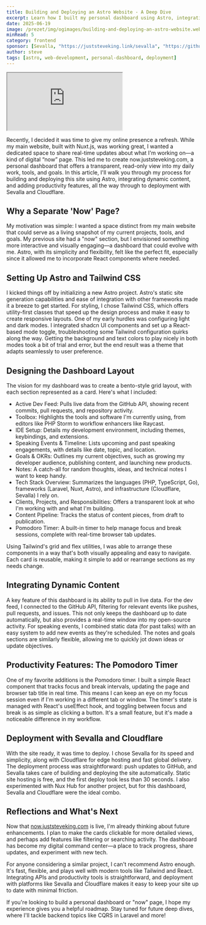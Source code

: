 ```yaml
---
title: Building and Deploying an Astro Website - A Deep Dive
excerpt: Learn how I built my personal dashboard using Astro, integrating dynamic content and productivity features, and deployed it with Sevalla and Cloudflare.
date: 2025-06-19
image: /prezet/img/ogimages/building-and-deploying-an-astro-website.webp
minRead: 5
category: frontend
sponsor: [Sevalla, "https://juststeveking.link/sevalla", "https://github.com/sevalla-hosting.png"]
author: steve
tags: [astro, web-development, personal-dashboard, deployment]
---
```


<div class="w-full py-4">
  <div class="aspect-video rounded-lg overflow-hidden shadow-lg">
    <iframe
      src="https://www.youtube.com/embed/OEDoHrS6ogo?si=nQniS3J2vtx_oFRR"
      title="YouTube video"
      allowfullscreen
      class="w-full h-full"
      allow="accelerometer; autoplay; clipboard-write; encrypted-media; gyroscope; picture-in-picture"
    ></iframe>
  </div>
</div>

Recently, I decided it was time to give my online presence a refresh. While my main website, built with Nuxt.js, was working great, I wanted a dedicated space to share real-time updates about what I'm working on—a kind of digital “now” page. This led me to create now.juststeveking.com, a personal dashboard that offers a transparent, read-only view into my daily work, tools, and goals. In this article, I'll walk you through my process for building and deploying this site using Astro, integrating dynamic content, and adding productivity features, all the way through to deployment with Sevalla and Cloudflare.

## Why a Separate 'Now' Page?

My motivation was simple: I wanted a space distinct from my main website that could serve as a living snapshot of my current projects, tools, and goals. My previous site had a "now" section, but I envisioned something more interactive and visually engaging—a dashboard that could evolve with me. Astro, with its simplicity and flexibility, felt like the perfect fit, especially since it allowed me to incorporate React components where needed.

## Setting Up Astro and Tailwind CSS

I kicked things off by initializing a new Astro project. Astro's static site generation capabilities and ease of integration with other frameworks made it a breeze to get started. For styling, I chose Tailwind CSS, which offers utility-first classes that speed up the design process and make it easy to create responsive layouts. One of my early hurdles was configuring light and dark modes. I integrated shadcn UI components and set up a React-based mode toggle, troubleshooting some Tailwind configuration quirks along the way. Getting the background and text colors to play nicely in both modes took a bit of trial and error, but the end result was a theme that adapts seamlessly to user preference.

## Designing the Dashboard Layout

The vision for my dashboard was to create a bento-style grid layout, with each section represented as a card. Here's what I included:
- Active Dev Feed: Pulls live data from the GitHub API, showing recent commits, pull requests, and repository activity.
- Toolbox: Highlights the tools and software I'm currently using, from editors like PHP Storm to workflow enhancers like Raycast.
- IDE Setup: Details my development environment, including themes, keybindings, and extensions.
- Speaking Events & Timeline: Lists upcoming and past speaking engagements, with details like date, topic, and location.
- Goals & OKRs: Outlines my current objectives, such as growing my developer audience, publishing content, and launching new products.
- Notes: A catch-all for random thoughts, ideas, and technical notes I want to keep handy.
- Tech Stack Overview: Summarizes the languages (PHP, TypeScript, Go), frameworks (Laravel, Nuxt, Astro), and infrastructure (Cloudflare, Sevalla) I rely on.
- Clients, Projects, and Responsibilities: Offers a transparent look at who I'm working with and what I'm building.
- Content Pipeline: Tracks the status of content pieces, from draft to publication.
- Pomodoro Timer: A built-in timer to help manage focus and break sessions, complete with real-time browser tab updates.

Using Tailwind's grid and flex utilities, I was able to arrange these components in a way that's both visually appealing and easy to navigate. Each card is reusable, making it simple to add or rearrange sections as my needs change.

## Integrating Dynamic Content

A key feature of this dashboard is its ability to pull in live data. For the dev feed, I connected to the GitHub API, filtering for relevant events like pushes, pull requests, and issues. This not only keeps the dashboard up to date automatically, but also provides a real-time window into my open-source activity. For speaking events, I combined static data (for past talks) with an easy system to add new events as they're scheduled. The notes and goals sections are similarly flexible, allowing me to quickly jot down ideas or update objectives.

## Productivity Features: The Pomodoro Timer

One of my favorite additions is the Pomodoro timer. I built a simple React component that tracks focus and break intervals, updating the page and browser tab title in real time. This means I can keep an eye on my focus session even if I'm working in a different tab or window. The timer's state is managed with React's useEffect hook, and toggling between focus and break is as simple as clicking a button. It's a small feature, but it's made a noticeable difference in my workflow.

## Deployment with Sevalla and Cloudflare

With the site ready, it was time to deploy. I chose Sevalla for its speed and simplicity, along with Cloudflare for edge hosting and fast global delivery. The deployment process was straightforward: push updates to GitHub, and Sevalla takes care of building and deploying the site automatically. Static site hosting is free, and the first deploy took less than 30 seconds. I also experimented with Nux Hub for another project, but for this dashboard, Sevalla and Cloudflare were the ideal combo.

## Reflections and What's Next

Now that [now.juststeveking.com](now.juststeveking.com) is live, I'm already thinking about future enhancements. I plan to make the cards clickable for more detailed views, and perhaps add features like filtering or searching activity. The dashboard has become my digital command center—a place to track progress, share updates, and experiment with new tech.

For anyone considering a similar project, I can't recommend Astro enough. It's fast, flexible, and plays well with modern tools like Tailwind and React. Integrating APIs and productivity tools is straightforward, and deployment with platforms like Sevalla and Cloudflare makes it easy to keep your site up to date with minimal friction.

If you're looking to build a personal dashboard or "now" page, I hope my experience gives you a helpful roadmap. Stay tuned for future deep dives, where I'll tackle backend topics like CQRS in Laravel and more!
